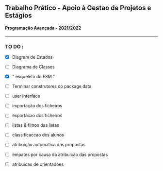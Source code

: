 ## Trabalho Prático - Apoio à Gestao de Projetos e Estágios 
#### Programação Avançada - 2021/2022


---
### TO DO : 


- [x] Diagram de Estados

- [ ] Diagrama de Classes 

- [x] " esqueleto do FSM "

- [ ] Terminar construtores do package data 

- [ ] user interface 

- [ ] importação dos ficheiros 

- [ ] exportacao dos ficheiros 

- [ ] listas & filtros das listas 

- [ ] classificaccao dos alunos 

- [ ] atribuição automatica das propostas

- [ ] empates por causa da atribuição das propostas 

- [ ] atribuicao de orientadoes 









